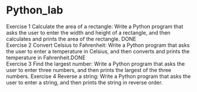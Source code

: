 # Python_lab
Exercise 1
    Calculate the area of a rectangle: Write a Python program that asks the user to enter the width and height of a rectangle, and then calculates and prints the area of the rectangle. DONE <br>
Exercise 2
    Convert Celsius to Fahrenheit: Write a Python program that asks the user to enter a temperature in Celsius, and then converts and prints the temperature in Fahrenheit.DONE<br>
Exercise 3
    Find the largest number: Write a Python program that asks the user to enter three numbers, and then prints the largest of the three numbers.
Exercise 4
    Reverse a string: Write a Python program that asks the user to enter a string, and then prints the string in reverse order.